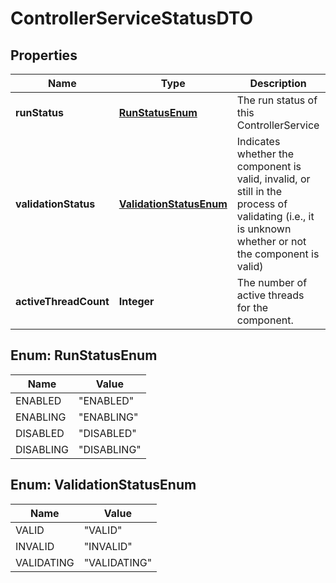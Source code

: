 # ControllerServiceStatusDTO

## Properties
Name | Type | Description | Notes
------------ | ------------- | ------------- | -------------
**runStatus** | [**RunStatusEnum**](#RunStatusEnum) | The run status of this ControllerService |  [optional]
**validationStatus** | [**ValidationStatusEnum**](#ValidationStatusEnum) | Indicates whether the component is valid, invalid, or still in the process of validating (i.e., it is unknown whether or not the component is valid) |  [optional]
**activeThreadCount** | **Integer** | The number of active threads for the component. |  [optional]

<a name="RunStatusEnum"></a>
## Enum: RunStatusEnum
Name | Value
---- | -----
ENABLED | &quot;ENABLED&quot;
ENABLING | &quot;ENABLING&quot;
DISABLED | &quot;DISABLED&quot;
DISABLING | &quot;DISABLING&quot;

<a name="ValidationStatusEnum"></a>
## Enum: ValidationStatusEnum
Name | Value
---- | -----
VALID | &quot;VALID&quot;
INVALID | &quot;INVALID&quot;
VALIDATING | &quot;VALIDATING&quot;
